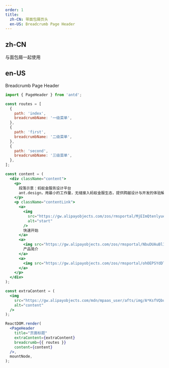 ```yaml
---
order: 1
title:
  zh-CN: 带面包屑页头
  en-US: Breadcrumb Page Header
---
```


## zh-CN

与面包屑一起使用

## en-US

Breadcrumb Page Header

```jsx
import { PageHeader } from 'antd';

const routes = [
  {
    path: 'index',
    breadcrumbName: '一级菜单',
  },
  {
    path: 'first',
    breadcrumbName: '二级菜单',
  },
  {
    path: 'second',
    breadcrumbName: '三级菜单',
  },
];

const content = (
  <div className="content">
    <p>
      段落示意：蚂蚁金服务设计平台
      ant.design，用最小的工作量，无缝接入蚂蚁金服生态，提供跨越设计与开发的体验解决方案。
    </p>
    <p className="contentLink">
      <a>
        <img
          src="https://gw.alipayobjects.com/zos/rmsportal/MjEImQtenlyueSmVEfUD.svg"
          alt="start"
        />
        快速开始
      </a>
      <a>
        <img src="https://gw.alipayobjects.com/zos/rmsportal/NbuDUAuBlIApFuDvWiND.svg" alt="info" />
        产品简介
      </a>
      <a>
        <img src="https://gw.alipayobjects.com/zos/rmsportal/ohOEPSYdDTNnyMbGuyLb.svg" alt="doc" />
      </a>
    </p>
  </div>
);

const extraContent = (
  <img
    src="https://gw.alipayobjects.com/mdn/mpaas_user/afts/img/A*KsfVQbuLRlYAAAAAAAAAAABjAQAAAQ/original"
    alt="content"
  />
);

ReactDOM.render(
  <PageHeader
    title="页面标题"
    extraContent={extraContent}
    breadcrumb={{ routes }}
    content={content}
  />,
  mountNode,
);
```

<style>
  .contentLink{
    padding-top:16px;
  }
  .contentLink a{
    display: inline-block;
    vertical-align: text-top;
    margin-right:32px;
  }
  .contentLink a img{
    margin-right:8px
  }
</style>
